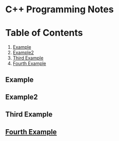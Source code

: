 # C++ Programming Notes

# Table of Contents
1. [Example](#example)
2. [Example2](#example2)
3. [Third Example](#third-example)
4. [Fourth Example](#fourth-examplehttpwwwfourthexamplecom)




## Example
## Example2
## Third Example
## [Fourth Example](http://www.fourthexample.com) 
